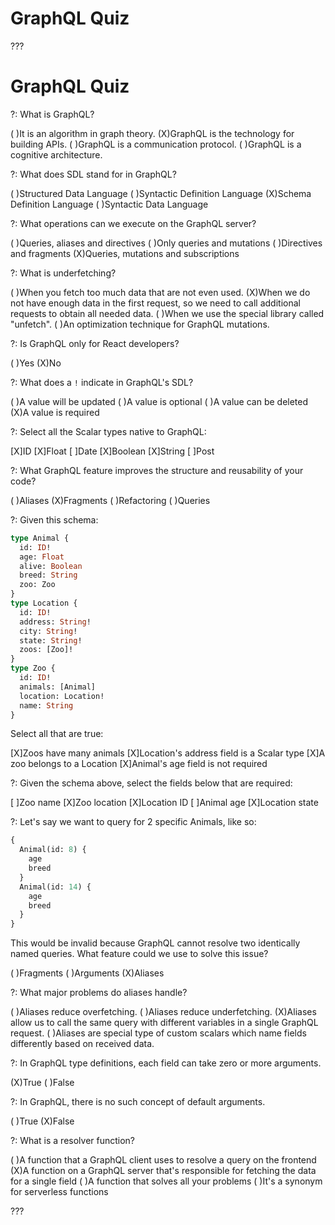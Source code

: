 # GraphQL Quiz

???

# GraphQL Quiz

?: What is GraphQL?

( )It is an algorithm in graph theory.
(X)GraphQL is the technology for building APIs.
( )GraphQL is a communication protocol.
( )GraphQL is a cognitive architecture.

?: What does SDL stand for in GraphQL?

( )Structured Data Language
( )Syntactic Definition Language
(X)Schema Definition Language
( )Syntactic Data Language

?: What operations can we execute on the GraphQL server?

( )Queries, aliases and directives
( )Only queries and mutations
( )Directives and fragments
(X)Queries, mutations and subscriptions

?: What is underfetching?

( )When you fetch too much data that are not even used.
(X)When we do not have enough data in the first request, so we need to call additional requests to obtain all needed data.
( )When we use the special library called "unfetch".
( )An optimization technique for GraphQL mutations.

?: Is GraphQL only for React developers?

( )Yes
(X)No

?: What does a `!` indicate in GraphQL's SDL?

( )A value will be updated
( )A value is optional
( )A value can be deleted
(X)A value is required

?: Select all the Scalar types native to GraphQL:

[X]ID
[X]Float
[ ]Date
[X]Boolean
[X]String
[ ]Post

?: What GraphQL feature improves the structure and reusability of your code?

( )Aliases
(X)Fragments
( )Refactoring
( )Queries

?: Given this schema:

```graphql
type Animal {
  id: ID!
  age: Float
  alive: Boolean
  breed: String
  zoo: Zoo
}
type Location {
  id: ID!
  address: String!
  city: String!
  state: String!
  zoos: [Zoo]!
}
type Zoo {
  id: ID!
  animals: [Animal]
  location: Location!
  name: String
}
```

Select all that are true:

[X]Zoos have many animals
[X]Location's address field is a Scalar type
[X]A zoo belongs to a Location
[X]Animal's age field is not required

?: Given the schema above, select the fields below that are required:

[ ]Zoo name
[X]Zoo location
[X]Location ID
[ ]Animal age
[X]Location state

?: Let's say we want to query for 2 specific Animals, like so:

```graphql
{
  Animal(id: 8) {
    age
    breed
  }
  Animal(id: 14) {
    age
    breed
  }
}
```

This would be invalid because GraphQL cannot resolve two identically named queries. What feature could we use to solve this issue?

( )Fragments
( )Arguments
(X)Aliases

?: What major problems do aliases handle?

( )Aliases reduce overfetching.
( )Aliases reduce underfetching.
(X)Aliases allow us to call the same query with different variables in a single GraphQL request.
( )Aliases are special type of custom scalars which name fields differently based on received data.

?: In GraphQL type definitions, each field can take zero or more arguments.

(X)True
( )False

?: In GraphQL, there is no such concept of default arguments.

( )True
(X)False

?: What is a resolver function?

( )A function that a GraphQL client uses to resolve a query on the frontend
(X)A function on a GraphQL server that's responsible for fetching the data for a single field
( )A function that solves all your problems
( )It's a synonym for serverless functions

???

